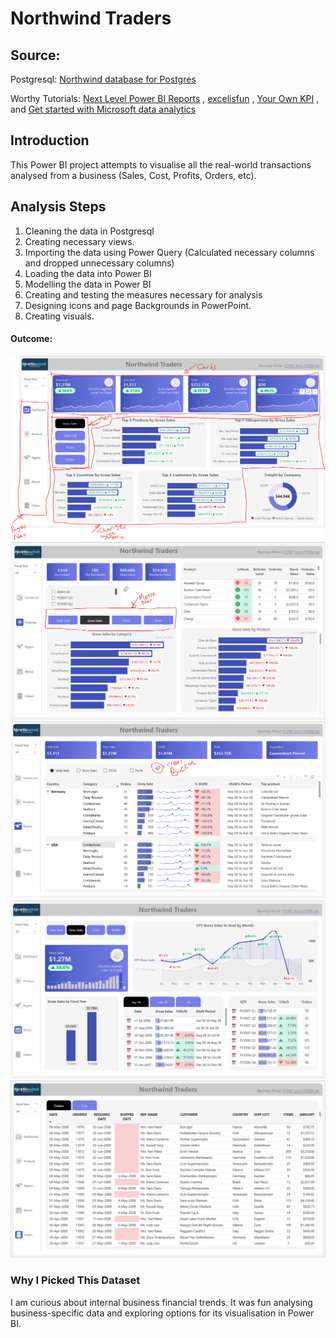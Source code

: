 # Northwind Traders
## Source:
Postgresql: [Northwind database for Postgres](https://github.com/pthom/northwind_psql.git)

Worthy Tutorials: [Next Level Power BI Reports](https://www.youtube.com/@nextlevelpowerbireports)
               , [excelisfun](https://www.youtube.com/@excelisfun)
               , [Your Own KPI](https://www.youtube.com/@yourownkpi)
               , and [Get started with Microsoft data analytics](https://learn.microsoft.com/en-us/training/paths/data-analytics-microsoft/)
## Introduction
This Power BI project attempts to visualise all the real-world transactions analysed from a business (Sales, Cost, Profits, Orders, etc).
## Analysis Steps
1. Cleaning the data in Postgresql
2. Creating necessary views.
3. Importing the data using Power Query (Calculated necessary columns and dropped unnecessary columns)
4. Loading the data into Power BI
5. Modelling the data in Power BI
6. Creating and testing the measures necessary for analysis
7. Designing icons and page Backgrounds in PowerPoint.
8. Creating visuals.
#### Outcome:
![Dashboard.](Screenshots/Dashboard.png)
![Products.](Screenshots/Products.png)
![Regions.](Screenshots/Regions.png)
![Period.](Screenshots/Period.png)
![Orders.](Screenshots/Orders.png)
### Why I Picked This Dataset
I am curious about internal business financial trends. It was fun analysing business-specific data and exploring options for its visualisation in Power BI.
